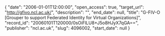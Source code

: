 {
  "date": "2006-01-01T12:00:00", 
  "open_access": true, 
  "target_url": "http://gfivo.ncl.ac.uk/", 
  "description": "", 
  "end_date": null, 
  "title": "G-FIV-O [Grouper to support Federated Identity for Virtual Organizations]", 
  "record_id": "20060101T120000/0sOiFlLU8+J5o8HJyX7qGA==", 
  "publisher": "ncl.ac.uk", 
  "slug": 4096002, 
  "start_date": null
}

